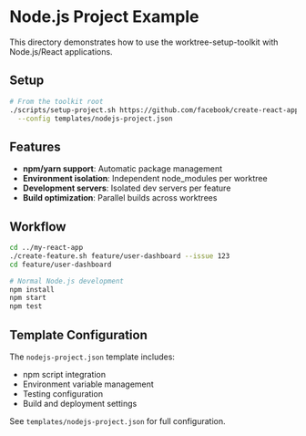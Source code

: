 # Node.js Project Example

This directory demonstrates how to use the worktree-setup-toolkit with Node.js/React applications.

## Setup

```bash
# From the toolkit root
./scripts/setup-project.sh https://github.com/facebook/create-react-app.git my-react-app \
  --config templates/nodejs-project.json
```

## Features

- **npm/yarn support**: Automatic package management
- **Environment isolation**: Independent node_modules per worktree
- **Development servers**: Isolated dev servers per feature
- **Build optimization**: Parallel builds across worktrees

## Workflow

```bash
cd ../my-react-app
./create-feature.sh feature/user-dashboard --issue 123
cd feature/user-dashboard

# Normal Node.js development
npm install
npm start
npm test
```

## Template Configuration

The `nodejs-project.json` template includes:
- npm script integration
- Environment variable management
- Testing configuration
- Build and deployment settings

See `templates/nodejs-project.json` for full configuration. 